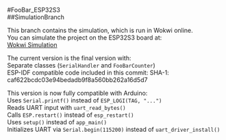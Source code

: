 #FooBar_ESP32S3  
##SimulationBranch  

This branch contains the simulation, which is run in Wokwi online.  
You can simulate the project on the ESP32S3 board at:  
[Wokwi Simulation](https://wokwi.com/projects/426161465077400577)  

The current version is the final version with:  
	Separate classes (`SerialHandler` and `FooBarCounter`)  
	ESP-IDF compatible code included in this commit: SHA-1: caf622bcdc03e94bedadb9f8a560bb262a16d5d7

This version is now fully compatible with Arduino:  
	Uses `Serial.printf()` instead of `ESP_LOGI(TAG, "...")`  
	Reads UART input with `uart_read_bytes()`  
	Calls `ESP.restart()` instead of `esp_restart()`  
	Uses `setup()` instead of `app_main()`  
	Initializes UART via `Serial.begin(115200)` instead of `uart_driver_install()`  
